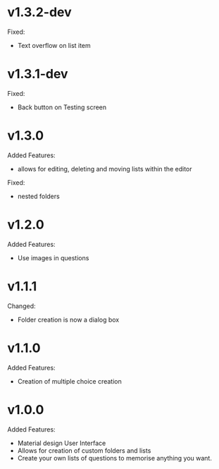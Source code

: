 # v1.3.2-dev

Fixed:

- Text overflow on list item

# v1.3.1-dev

Fixed:

- Back button on Testing screen

# v1.3.0

Added Features:

- allows for editing, deleting and moving lists within the editor

Fixed:

- nested folders

# v1.2.0

Added Features:

- Use images in questions

# v1.1.1

Changed:

- Folder creation is now a dialog box

# v1.1.0

Added Features:

- Creation of multiple choice creation

# v1.0.0

Added Features:

- Material design User Interface
- Allows for creation of custom folders and lists
- Create your own lists of questions to memorise anything you want.

